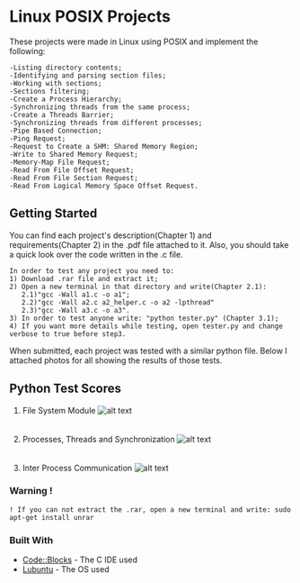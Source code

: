 # Linux POSIX Projects
These projects were made in Linux using POSIX and implement the following:
```
-Listing directory contents;
-Identifying and parsing section files;
-Working with sections;
-Sections filtering;
-Create a Process Hierarchy;
-Synchronizing threads from the same process;
-Create a Threads Barrier;
-Synchronizing threads from different processes;
-Pipe Based Connection;
-Ping Request;
-Request to Create a SHM: Shared Memory Region;
-Write to Shared Memory Request;
-Memory-Map File Request;
-Read From File Offset Request;
-Read From File Section Request;
-Read From Logical Memory Space Offset Request.
```

## Getting Started
You can find each project's description(Chapter 1) and requirements(Chapter 2) in the .pdf file attached to it. Also, you should take a quick look over the code written in the .c file.
```
In order to test any project you need to:
1) Download .rar file and extract it;
2) Open a new terminal in that directory and write(Chapter 2.1): 
   2.1)"gcc -Wall a1.c -o a1";
   2.2)"gcc -Wall a2.c a2_helper.c -o a2 -lpthread"
   2.3)"gcc -Wall a3.c -o a3".
3) In order to test anyone write: "python tester.py" (Chapter 3.1);
4) If you want more details while testing, open tester.py and change verbose to true before step3.
```
When submitted, each project was tested with a similar python file. Below I attached photos for all showing the results of those tests.

## Python Test Scores
1. File System Module
![alt text](https://github.com/DanutGavrus/Photos/blob/master/1.%20File%20System%20Module.png)<br/><br/><br/>
2. Processes, Threads and Synchronization
![alt text](https://github.com/DanutGavrus/Photos/blob/master/2.%20Processes%2C%20Threads%20and%20Synchronization.png)<br/><br/><br/>
3. Inter Process Communication
![alt text](https://github.com/DanutGavrus/Photos/blob/master/3.%20Inter-Process%20Communication.png)

### Warning !
```
! If you can not extract the .rar, open a new terminal and write: sudo apt-get install unrar
```

### Built With
* [Code::Blocks](http://www.codeblocks.org/) - The C IDE used
* [Lubuntu](https://lubuntu.net/) - The OS used